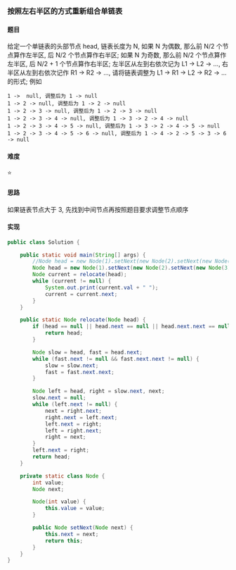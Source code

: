 ### 按照左右半区的方式重新组合单链表

#### 题目
给定一个单链表的头部节点 head, 链表长度为 N, 如果 N 为偶数, 那么前 N/2 个节点算作左半区, 后 N/2 个节点算作右半区; 如果 N 为奇数, 那么前 N/2 个节点算作左半区, 后 N/2 + 1 个节点算作右半区; 左半区从左到右依次记为 L1 -> L2 -> ..., 右半区从左到右依次记作 R1 -> R2 -> ..., 请将链表调整为 L1 -> R1 -> L2 -> R2 -> ... 的形式; 例如
```
1 ->  null, 调整后为 1 -> null
1 -> 2 -> null, 调整后为 1 -> 2 -> null
1 -> 2 -> 3 -> null, 调整后为 1 -> 2 -> 3 -> null
1 -> 2 -> 3 -> 4 -> null, 调整后为 1 -> 3 -> 2 -> 4 -> null
1 -> 2 -> 3 -> 4 -> 5 -> null, 调整后为 1 -> 3 -> 2 -> 4 -> 5 -> null
1 -> 2 -> 3 -> 4 -> 5 -> 6 -> null, 调整后为 1 -> 4 -> 2 -> 5 -> 3 -> 6 -> null
```

#### 难度
:star:

#### 思路
如果链表节点大于 3, 先找到中间节点再按照题目要求调整节点顺序

#### 实现
```java
public class Solution {

    public static void main(String[] args) {
        //Node head = new Node(1).setNext(new Node(2).setNext(new Node(3).setNext(new Node(4))));
        Node head = new Node(1).setNext(new Node(2).setNext(new Node(3).setNext(new Node(4).setNext(new Node(5)))));
        Node current = relocate(head);
        while (current != null) {
            System.out.print(current.val + " ");
            current = current.next;
        }
    }

    public static Node relocate(Node head) {
        if (head == null || head.next == null || head.next.next == null || head.next.next.next == null) {
            return head;
        }

        Node slow = head, fast = head.next;
        while (fast.next != null && fast.next.next != null) {
            slow = slow.next;
            fast = fast.next.next;
        }

        Node left = head, right = slow.next, next;
        slow.next = null;
        while (left.next != null) {
            next = right.next;
            right.next = left.next;
            left.next = right;
            left = right.next;
            right = next;
        }
        left.next = right;
        return head;
    }

    private static class Node {
        int value;
        Node next;

        Node(int value) {
            this.value = value;
        }

        public Node setNext(Node next) {
            this.next = next;
            return this;
        }
    }
}
```
